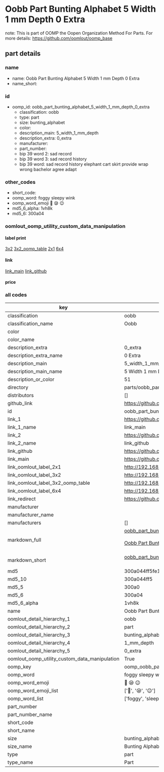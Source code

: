 # Oobb Part Bunting Alphabet 5 Width 1 mm Depth 0 Extra  

note: This is part of OOMP the Oopen Organization Method For Parts. For more details: https://github.com/oomlout/oomp_base

##  part details
  







### name
* name: Oobb Part Bunting Alphabet 5 Width 1 mm Depth 0 Extra
* name_short: 
### id
* oomp_id: oobb_part_bunting_alphabet_5_width_1_mm_depth_0_extra
  * classification: oobb
  * type: part
  * size: bunting_alphabet
  * color: 
  * description_main: 5_width_1_mm_depth
  * description_extra: 0_extra
  * manufacturer: 
  * part_number: 
  * bip 39 word 2: sad record
  * bip 39 word 3: sad record history
  * bip 39 word: sad record history elephant cart skirt provide wrap wrong bachelor agree adapt

### other_codes
* short_code: 
* oomp_word: foggy sleepy wink
* oomp_word_emoji :foggy: :sleepy: :wink:
* md5_6_alpha: 1vh8k
* md5_6: 300a04






### oomlout_oomp_utility_custom_data_manipulation
#### label print
[3x2](http://192.168.1.245:1112/?label=oomp%201vh8k)
[3x2_oomp_table](http://192.168.1.108:1112/?label=oomp%201vh8k)
[2x1](http://192.168.1.242:1112/?label=oomp%201vh8k)
[6x4](http://192.168.1.55:1112/?label=oomp%201vh8k)    

#### link

[link_main](https://github.com/oomlout/oomlout_oomp_version_1_messy/tree/main/parts/oobb_part_bunting_alphabet_5_width_1_mm_depth_0_extra) [link_github](https://github.com/oomlout/oomlout_oomp_version_1_messy/tree/main/parts/oobb_part_bunting_alphabet_5_width_1_mm_depth_0_extra)                             

#### price







### all codes 
| key | value |  
| --- | --- |  
| classification | oobb |  
| classification_name | Oobb |  
| color |  |  
| color_name |  |  
| description_extra | 0_extra |  
| description_extra_name | 0 Extra |  
| description_main | 5_width_1_mm_depth |  
| description_main_name | 5 Width 1 mm Depth |  
| description_or_color | 51 |  
| directory | parts/oobb_part_bunting_alphabet_5_width_1_mm_depth_0_extra |  
| distributors | [] |  
| github_link | https://github.com/oomlout/oomlout_oomp_part_src/tree/main/parts/oobb_part_bunting_alphabet_5_width_1_mm_depth_0_extra |  
| id | oobb_part_bunting_alphabet_5_width_1_mm_depth_0_extra |  
| link_1 | https://github.com/oomlout/oomlout_oomp_version_1_messy/tree/main/parts/oobb_part_bunting_alphabet_5_width_1_mm_depth_0_extra |  
| link_1_name | link_main |  
| link_2 | https://github.com/oomlout/oomlout_oomp_version_1_messy/tree/main/parts/oobb_part_bunting_alphabet_5_width_1_mm_depth_0_extra |  
| link_2_name | link_github |  
| link_github | https://github.com/oomlout/oomlout_oomp_version_1_messy/tree/main/parts/oobb_part_bunting_alphabet_5_width_1_mm_depth_0_extra |  
| link_main | https://github.com/oomlout/oomlout_oomp_version_1_messy/tree/main/parts/oobb_part_bunting_alphabet_5_width_1_mm_depth_0_extra |  
| link_oomlout_label_2x1 | http://192.168.1.242:1112/?label=oomp%201vh8k |  
| link_oomlout_label_3x2 | http://192.168.1.245:1112/?label=oomp%201vh8k |  
| link_oomlout_label_3x2_oomp_table | http://192.168.1.108:1112/?label=oomp%201vh8k |  
| link_oomlout_label_6x4 | http://192.168.1.55:1112/?label=oomp%201vh8k |  
| link_redirect | https://github.com/oomlout/oomlout_oomp_version_1_messy/tree/main/parts/oobb_part_bunting_alphabet_5_width_1_mm_depth_0_extra |  
| manufacturer |  |  
| manufacturer_name |  |  
| manufacturers | [] |  
| markdown_full | [oobb_part_bunting_alphabet_5_width_1_mm_depth_0_extra](none)<br>[](none)<br>[Oobb Part Bunting Alphabet 5 Width 1 Mm Depth 0 Extra](none)<br><br> |  
| markdown_short | [oobb_part_bunting_alphabet_5_width_1_mm_depth_0_extra](none)<br><br> |  
| md5 | 300a044ff5fe159f2a91847cd86cf5ed |  
| md5_10 | 300a044ff5 |  
| md5_5 | 300a0 |  
| md5_6 | 300a04 |  
| md5_6_alpha | 1vh8k |  
| name | Oobb Part Bunting Alphabet 5 Width 1 mm Depth 0 Extra |  
| oomlout_detail_hierarchy_1 | oobb |  
| oomlout_detail_hierarchy_2 | part |  
| oomlout_detail_hierarchy_3 | bunting_alphabet |  
| oomlout_detail_hierarchy_4 | 1_mm_depth |  
| oomlout_detail_hierarchy_5 | 0_extra |  
| oomlout_oomp_utility_custom_data_manipulation | True |  
| oomp_key | oomp_oobb_part_bunting_alphabet_5_width_1_mm_depth_0_extra |  
| oomp_word | foggy sleepy wink |  
| oomp_word_emoji | :foggy: :sleepy: :wink: |  
| oomp_word_emoji_list | [':foggy:', ':sleepy:', ':wink:'] |  
| oomp_word_list | ['foggy', 'sleepy', 'wink'] |  
| part_number |  |  
| part_number_name |  |  
| short_code |  |  
| short_name |  |  
| size | bunting_alphabet |  
| size_name | Bunting Alphabet |  
| type | part |  
| type_name | Part |  
